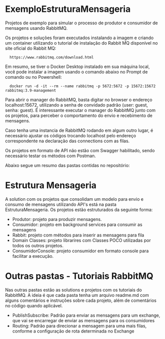# ExemploEstruturaMensageria
Projetos de exemplo para simular o processo de produtor e consumidor de mensagens usando RabbitMQ.

Os projetos e soluções foram executados instalando a imagem e criando um container utilizando o tutorial de instalação do Rabbit MQ disponível no site oficial do Rabbit MQ:

      https://www.rabbitmq.com/download.html

Em resumo, se tiver o Docker Desktop instalado em sua máquina local, você pode instalar a imagem usando o comando abaixo no Prompt de comando ou no Powershell:

      docker run -d -it --rm --name rabbitmq -p 5672:5672 -p 15672:15672 rabbitmq:3.9-management
 
Para abrir o manager do RabbitMQ, basta digitar no browser o endereço localhost:15672, utilizando a senha de convidado padrão (user: guest, senha: guest). É interessante executar o manager do RabbitMQ junto com os projetos, para perceber o comportamento do envio e recebimento de mensagens. 

Caso tenha uma instancia de RabbitMQ rodando em algum outro lugar, é necessário ajustar os códigos trocando localhost pelo endereço correspondente na declaração das connections com as filas.

Os projetos em formato de API não estão com Swagger habilitado, sendo necessário testar os métodos com Postman.

Abaixo segue um resumo das pastas contidas no repositório:


# Estrutura Mensageria

A solution com os projetos que consolidam um modelo para envio e consumo de mensagens utilizando API's está na pasta EstruturaMensageria. Os projetos estão estruturados da seguinte forma:

- Produtor: projeto para produzir mensagens.
- Consumidor: projeto em background services para consumir as mensagens
- Rabbit: projeto com métodos para inserir as mensagens para fila
- Domain Classes: projeto librarires com Classes POCO utilizadas por todos os outros projetos.
- ConsumidorConsole: projeto consumidor em formato console para facilitar a execução.


# Outras pastas - Tutoriais RabbitMQ

Nas outras pastas estão as solutions e projetos com os tutoriais do RabbitMQ. A ideia é que cada pasta tenha um arquivo readme.md com alguns comentários e instruções sobre cada projeto, além de comentários no código quando aplicável.

- PublishSubscribe: Padrão para enviar as mensagens para um exchange, que vai se encarregar de enviar as mensagens para os consumidores
- Routing: Padrão para direcionar a mensagem para uma mais filas, conforme a configuração de rota determinada no Exchange
